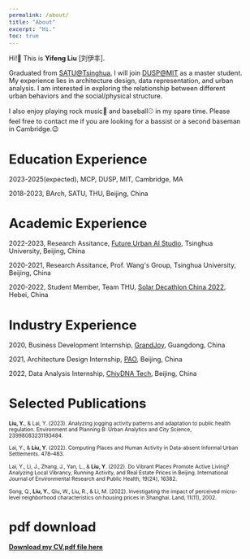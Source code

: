 ```yaml
---
permalink: /about/
title: "About"
excerpt: "Hi."
toc: true
---
```

<style>
    body {
        font-size: 80%; /* This sets the font size to 80% of the original size */
    }
</style>

Hi!👋  This is **Yifeng Liu** [刘伊丰].

Graduated from [SATU@Tsinghua](http://www.arch.tsinghua.edu.cn/column/Home), I will join [DUSP@MIT](https://dusp.mit.edu/) as a master student. My experience lies in architecture design, data representation, and urban analysis. I am interested in exploring the relationship between different urban behaviors and the social/physical structure. 

I also enjoy playing rock music🎵 and baseball⚾️ in my spare time. Please feel free to contact me if you are looking for a bassist or a second baseman in Cambridge.😉

# Education Experience
2023-2025(expected), MCP, DUSP, MIT, Cambridge, MA

2018-2023, BArch, SATU, THU, Beijing, China

# Academic Experience
2022-2023, Research Assitance, [Future Urban AI Studio](http://urbanintelligence.tech/eng.html), Tsinghua University, Beijing, China

2020-2021, Research Assitance, Prof. Wang's Group, Tsinghua University, Beijing, China

2020-2022, Student Member, Team THU, [Solar Decathlon China 2022](https://sdchina.org.cn/archives/2022), Hebei, China

# Industry Experience
2020, Business Development Internship, [GrandJoy](https://www.grandjoy.com/en/index.html), Guangdong, China

2021, Architecture Design Internship, [PAO](http://www.peoples-architecture.com/pao/en/), Beijing, China

2022, Data Analysis Internship, [ChiyDNA Tech](https://www.citydnatech.com), Beijing, China

# Selected Publications

<span style="font-size: 0.8em;"> <strong>Liu, Y.</strong>, & Lai, Y. (2023). Analyzing jogging activity patterns and adaptation to public health regulation. Environment and Planning B: Urban Analytics and City Science, 23998083231193484.</span>

<span style="font-size: 0.8em;"> Lai, Y., & <strong>Liu, Y</strong>. (2022). Computing Places and Human Activity in Data-absent Informal Urban Settlements. 478–483.</span>

<span style="font-size: 0.8em;"> Lai, Y., Li, J., Zhang, J., Yan, L., & <strong>Liu, Y</strong>. (2022). Do Vibrant Places Promote Active Living? Analyzing Local Vibrancy, Running Activity, and Real Estate Prices in Beijing. International Journal of Environmental Research and Public Health, 19(24), 16382.</span>

<span style="font-size: 0.8em;"> Song, Q., <strong>Liu, Y.</strong>, Qiu, W., Liu, R., & Li, M. (2022). Investigating the impact of perceived micro-level neighborhood characteristics on housing prices in Shanghai. Land, 11(11), 2002.</span>


# pdf download

**[Download my CV.pdf file here](/assets/pdf/yifengCV.pdf)**

